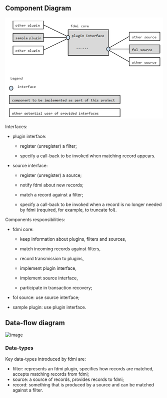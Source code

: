 ## Component Diagram  

![image](./images/component-digram.PNG)

Interfaces:

*  plugin interface:  

   *  register (unregister) a filter;  

   *  specify a call-back to be invoked when matching record appears.

*  source interface:

   *  register (unregister) a source;

   *  notify fdmi about new records;

   *  match a record against a filter;

   *  specify a call-back to be invoked when a record is no longer needed by fdmi (required, for example, to truncate fol).

Components responsibilities:
 
*  fdmi core:

   *  keep information about plugins, filters and sources,

   *  match incoming records against filters,

   *  record transmission to plugins,

   *  implement plugin interface,

   *  implement source interface,

   *  participate in transaction recovery;

*  fol source: use source interface;

*  sample plugin: use plugin interface.   

## Data-flow diagram   

![image](./images/data-flow-diagram.PNG)  

### Data-types

Key data-types introduced by fdmi are:

*  filter: represents an fdmi plugin, specifies how records are matched, accepts matching records from fdmi;  
*  source: a source of records, provides records to fdmi;  
*  record: something that is produced by a source and can be matched against a filter.  
